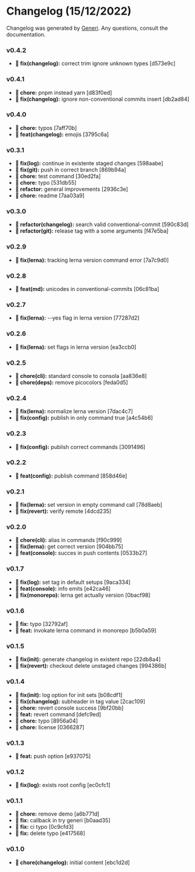 # Changelog (15/12/2022)

Changelog was generated by [Generi](https://github.com/betterwrite/generi). Any questions, consult the documentation.

### v0.4.2

* **🔧 fix(changelog):** correct trim ignore unknown types [d573e9c]

### v0.4.1

* **🚧 chore:** pnpm instead yarn [d83f0ed]
* **🔧 fix(changelog):** ignore non-conventional commits insert [db2ad84]

### v0.4.0

* **🚧 chore:** typos [7aff70b]
* **🎉 feat(changelog):** emojis [3795c6a]

### v0.3.1

* **🔧 fix(log):** continue in existente staged changes [598aabe]
* **🔧 fix(git):** push in correct branch [869b94a]
* **🚧 chore:** test command [30ed2fa]
* **🚧 chore:** typo [531db55]
* **🚩 refactor:** general improvements [2936c3e]
* **🚧 chore:** readme [7aa03a9]

### v0.3.0

* **🚩 refactor(changelog):** search valid conventional-commit [590c83d]
* **🚩 refactor(git):** release tag with a some arguments [f47e5ba]

### v0.2.9

* **🔧 fix(lerna):** tracking lerna version command error [7a7c9d0]

### v0.2.8

* **🎉 feat(md):** unicodes in conventional-commits [06c81ba]

### v0.2.7

* **🔧 fix(lerna):** --yes flag in lerna version [77287d2]

### v0.2.6

* **🔧 fix(lerna):** set flags in lerna version [ea3ccb0]

### v0.2.5

* **🚧 chore(cli):** standard console to consola [aa836e8]
* **🚧 chore(deps):** remove picocolors [feda0d5]

### v0.2.4

* **🔧 fix(lerna):** normalize lerna version [7dac4c7]
* **🔧 fix(config):** publish in only command true [a4c54b6]

### v0.2.3

* **🔧 fix(config):** publish correct commands [3091496]

### v0.2.2

* **🎉 feat(config):** publish command [858d46e]

### v0.2.1

* **🔧 fix(lerna):** set version in empty command call [78d8aeb]
* **🔧 fix(revert):** verify remote [4dcd235]

### v0.2.0

* **🚧 chore(cli):** alias in commands [f90c999]
* **🔧 fix(lerna):** get correct version [904bb75]
* **🎉 feat(console):** succes in push contents [0533b27]

### v0.1.7

* **🔧 fix(log):** set tag in default setups [9aca334]
* **🎉 feat(console):** info emits [e42ca46]
* **🔧 fix(monorepo):** lerna get actually version [0bacf98]

### v0.1.6

* **🔧 fix:** typo [32792af]
* **🎉 feat:** invokate lerna command in monorepo [b5b0a59]

### v0.1.5

* **🔧 fix(init):** generate changelog in existent repo [22db8a4]
* **🔧 fix(revert):** checkout delete unstaged changes [994386b]

### v0.1.4

* **🔧 fix(init):** log option for init sets [b08cdf1]
* **🔧 fix(changelog):** subheader in tag value [2cac109]
* **🚧 chore:** revert console success [9bf20bb]
* **🎉 feat:** revert command [defc9ed]
* **🚧 chore:** typo [8956a04]
* **🚧 chore:** license [0366287]

### v0.1.3

* **🎉 feat:** push option [e937075]

### v0.1.2

* **🔧 fix(log):** exists root config [ec0cfc1]

### v0.1.1

* **🚧 chore:** remove demo [a6b771d]
* **🔧 fix:** callback in try generi [b0aad35]
* **🔧 fix:** ci typo [0c9cfd3]
* **🔧 fix:** delete typo [e417568]

### v0.1.0

* **🚧 chore(changelog):** initial content [ebc1d2d]
